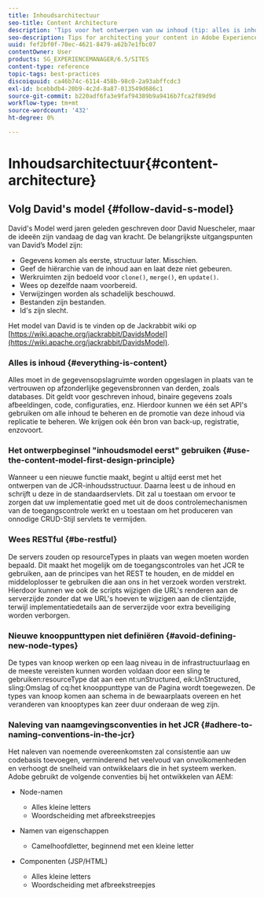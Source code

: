 ```yaml
---
title: Inhoudsarchitectuur
seo-title: Content Architecture
description: 'Tips voor het ontwerpen van uw inhoud (tip: alles is inhoud)'
seo-description: Tips for architecting your content in Adobe Experience Manager (AEM). (hint - everything is content)
uuid: fef2bf0f-70ec-4621-8479-a62b7e1fbc07
contentOwner: User
products: SG_EXPERIENCEMANAGER/6.5/SITES
content-type: reference
topic-tags: best-practices
discoiquuid: ca46b74c-6114-458b-98c0-2a93abffcdc3
exl-id: bcebbdb4-20b9-4c2d-8a87-013549d686c1
source-git-commit: b220adf6fa3e9faf94389b9a9416b7fca2f89d9d
workflow-type: tm+mt
source-wordcount: '432'
ht-degree: 0%

---
```


# Inhoudsarchitectuur{#content-architecture}

## Volg David&#39;s model {#follow-david-s-model}

David&#39;s Model werd jaren geleden geschreven door David Nuescheler, maar de ideeën zijn vandaag de dag van kracht. De belangrijkste uitgangspunten van David’s Model zijn:

* Gegevens komen als eerste, structuur later. Misschien.
* Geef de hiërarchie van de inhoud aan en laat deze niet gebeuren.
* Werkruimten zijn bedoeld voor `clone()`, `merge()`, en `update()`.
* Wees op dezelfde naam voorbereid.
* Verwijzingen worden als schadelijk beschouwd.
* Bestanden zijn bestanden.
* Id&#39;s zijn slecht.

Het model van David is te vinden op de Jackrabbit wiki op [https://wiki.apache.org/jackrabbit/DavidsModel](https://wiki.apache.org/jackrabbit/DavidsModel).

### Alles is inhoud {#everything-is-content}

Alles moet in de gegevensopslagruimte worden opgeslagen in plaats van te vertrouwen op afzonderlijke gegevensbronnen van derden, zoals databases. Dit geldt voor geschreven inhoud, binaire gegevens zoals afbeeldingen, code, configuraties, enz. Hierdoor kunnen we één set API&#39;s gebruiken om alle inhoud te beheren en de promotie van deze inhoud via replicatie te beheren. We krijgen ook één bron van back-up, registratie, enzovoort.

### Het ontwerpbeginsel &quot;inhoudsmodel eerst&quot; gebruiken {#use-the-content-model-first-design-principle}

Wanneer u een nieuwe functie maakt, begint u altijd eerst met het ontwerpen van de JCR-inhoudsstructuur. Daarna leest u de inhoud en schrijft u deze in de standaardservlets. Dit zal u toestaan om ervoor te zorgen dat uw implementatie goed met uit de doos controlemechanismen van de toegangscontrole werkt en u toestaan om het produceren van onnodige CRUD-Stijl servlets te vermijden.

### Wees RESTful {#be-restful}

De servers zouden op resourceTypes in plaats van wegen moeten worden bepaald. Dit maakt het mogelijk om de toegangscontroles van het JCR te gebruiken, aan de principes van het REST te houden, en de middel en middeloplosser te gebruiken die aan ons in het verzoek worden verstrekt. Hierdoor kunnen we ook de scripts wijzigen die URL&#39;s renderen aan de serverzijde zonder dat we URL&#39;s hoeven te wijzigen aan de clientzijde, terwijl implementatiedetails aan de serverzijde voor extra beveiliging worden verborgen.

### Nieuwe knooppunttypen niet definiëren {#avoid-defining-new-node-types}

De types van knoop werken op een laag niveau in de infrastructuurlaag en de meeste vereisten kunnen worden voldaan door een sling te gebruiken:resourceType dat aan een nt:unStructured, eik:UnStructured, sling:Omslag of cq:het knooppunttype van de Pagina wordt toegewezen. De types van knoop komen aan schema in de bewaarplaats overeen en het veranderen van knooptypes kan zeer duur onderaan de weg zijn.

### Naleving van naamgevingsconventies in het JCR {#adhere-to-naming-conventions-in-the-jcr}

Het naleven van noemende overeenkomsten zal consistentie aan uw codebasis toevoegen, verminderend het veelvoud van onvolkomenheden en verhoogt de snelheid van ontwikkelaars die in het systeem werken. Adobe gebruikt de volgende conventies bij het ontwikkelen van AEM:

* Node-namen

   * Alles kleine letters
   * Woordscheiding met afbreekstreepjes

* Namen van eigenschappen

   * Camelhoofdletter, beginnend met een kleine letter

* Componenten (JSP/HTML)

   * Alles kleine letters
   * Woordscheiding met afbreekstreepjes
